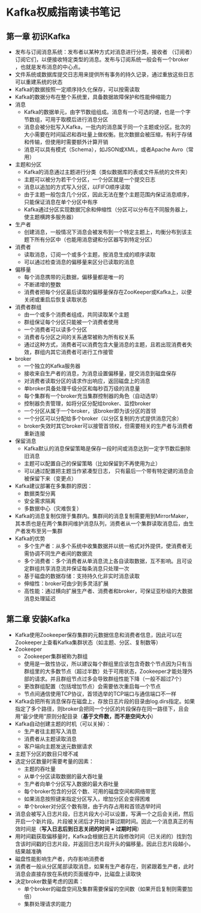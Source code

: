 # Kafka权威指南读书笔记
## 第一章 初识Kafka
- 发布与订阅消息系统：发布者以某种方式对消息进行分类，接收者
（订阅者）订阅它们，以便接收特定类型的消息。发布与订阅系统一般会有一个broker ，也就是发布消息的中心点。
- 文件系统或数据库提交日志用来提供所有事务的持久记录，通过重放这些日志可以重建系统的状态
- Kafka的数据按照一定顺序持久化保存，可以按需读取
- Kafka的数据分布在整个系统里，具备数据故障保护和性能伸缩能力
- 消息
    - Kafka的数据单元，由字节数组组成。消息有一个可选的键，也是一个字节数组，可用于取模后进行消息分区
    - 消息会被分批写入Kafka，一批内的消息属于同一个主题或分区。批次的大小需要在时间延迟和吞吐量上做权衡。批次数据会被压缩，有利于存储和传输，但使用时需要额外计算开销
    - 消息可以具有模式（Schema），如JSON或XML，或者Apache Avro（常用）
- 主题和分区
    - Kafka的消息通过主题进行分类（类似数据库的表或文件系统的文件夹）
    - 主题可以被分为若干个分区，一个分区就是一个提交日志
    - 消息以追加的方式写入分区，以FIFO顺序读取
    - 由于主题一般包含几个分区，因此无法在整个主题范围内保证消息顺序，只能保证消息在单个分区中有序
    - Kafka通过分区实现数据冗余和伸缩性（分区可以分布在不同服务器上，使主题横跨多服务器）
- 生产者
    - 创建消息，一般情况下消息会被发布到一个特定主题上，均衡分布到该主题下所有分区中（也能用消息键和分区器写到特定分区）
- 消费者
    - 读取消息，订阅一个或多个主题，按消息生成的顺序读取
    - 可以通过检查消息的偏移量来区分已读取的消息
- 偏移量
    - 每个消息携带的元数据，偏移量都是唯一的
    - 不断递增的整数
    - 消费者把每个分区最后读取的偏移量保存在ZooKeeper或Kafka上，以便关闭或重启后恢复读取状态
- 消费者群组
    - 由一个或多个消费者组成，共同读取某个主题
    - 群组保证每个分区只能被一个消费者使用
    - 一个消费者可以读多个分区
    - 消费者与分区之间的关系通常被称为所有权关系
    - 通过这种方式，消费者可以消费包含大量消息的主题，且若出现消费者失效，群组内其它消费者可进行工作接管
- broker
    - 一个独立的Kafka服务器
    - 接收来自生产者的消息，为消息设置偏移量，提交消息到磁盘保存
    - 对消费者读取分区的请求作出响应，返回磁盘上的消息
    - 单broker具备处理千级分区和每秒百万级的消息量
    - 每个集群有一个broker充当集群控制器的角色（自动选举）
    - 控制器负责管理，如将分区分配给broker、监控broker
    - 一个分区从属于一个broker，该broker即为该分区的首领
    - 一个分区可以分配给多个broker（以分区复制的方式提供消息冗余）
    - broker失效时其它broker可以接管首领权，但需要相关的生产者与消费者重新连接
- 保留消息
    - Kafka默认的消息保留策略是保存一段时间或消息达到一定字节数后删除旧消息
    - 主题可以配置自己的保留策略（比如保留到不再使用为止）
    - 可以通过配置把主题当作紧凑型日志， 只有最后一个带有特定键的消息会被保留下来（变更点）
- Kafka建议部署在多集群的原因：
    - 数据类型分离
    - 安全需求隔离
    - 多数据中心（灾难恢复）
- Kafka的消息复制仅限于集群内。集群间的消息复制需要用到MirrorMaker，其本质也是在两个集群间维护消息队列，消费者从一个集群读取消息后，由生产者发布至另一集群
- Kafka的优势
    - 多个生产者：从多个系统中收集数据并以统一格式对外提供，使消费者无需协调不同生产者间的数据流
    - 多个消费者：多个消费者从单消息流上各自读取数据，互不影响。且可设定群组共享消息流并保证每条消息只处理一次
    - 基于磁盘的数据存储：支持持久化非实时消息读取
    - 伸缩性：broker可由少到多灵活扩展
    - 高性能：通过横向扩展生产者、消费者和broker，可保证亚秒级的大数据消息处理延迟

## 第二章 安装Kafka
- Kafka使用Zookeeper保存集群的元数据信息和消费者信息，因此可以在Zookeeper上查看Kafka集群状态（如主题、分区、复制数等）
- Zookeeper
    - Zookeeper集群被称为群组
    - 使用是一致性协议，所以建议每个群组里应该包含奇数个节点因为只有当群组里的大多数节点（超过半数）处于可用状态，Zookeeper才能处理外部的请求。并且群组节点过多会导致群组性能下降（一般不超过7个）
    - 更改群组配置（包括增加节点）会需要依次重启每一个节点
    - 节点间通信使用TCP协议，首领选举的TCP端口与通信端口不一样
- Kafka会把所有消息保存在磁盘上，存放日志片段的目录由log.dirs指定。如果指定了多个路径，则broker会把同一个分区的片段保存在同一路径下，且会用“最少使用”原则分配目录（**基于文件数，而不是空间大小**）
- Kafka自动创建主题的时机（可以关掉）：
    - 生产者往主题写入消息
    - 消费者从主题读取消息
    - 客户端向主题发送元数据请求
- 主题下分区的数目只增不减
- 选定分区数量时需要考量的因素：
    - 主题的吞吐量
    - 从单个分区读取数据的最大吞吐量
    - 生产者向单个分区写入数据的最大吞吐量
    - 每个broker包含的分区个数、可用的磁盘空间和网络带宽
    - 如果消息按照键来指定分区写入，增加分区会变得困难
    - 单个broker对分区个数有限，由于内存占用和首领选举时间
- 消息会被写入日志片段，日志片段大小可以设置，写满一个之后会关闭，然后开启一个新片段。片段被关闭后才开始计算过期时间。因此一个消息真正的有效时间是（**写入日志后到日志关闭的时间 + 过期时间**）
- 用时间戳获取偏移量时，Kafka会根据日志片段修改时间（已关闭的）找到包含该时间戳的日志片段，并返回日志片段开头的偏移量。因此日志片段越小，结果越准确
- 磁盘性能影响生产者，内存影响消费者
- 消费者一般从分区尾部读取消息，如果有生产者存在，则紧跟着生产者，此时消息会直接存放在系统的页面缓存中，比磁盘上读取快
- 决定broker数量考虑的因素：
    - 单个broker的磁盘空间及集群需要保留的空间数（如果开启复制则需要加倍）
    - 集群处理请求的能力
